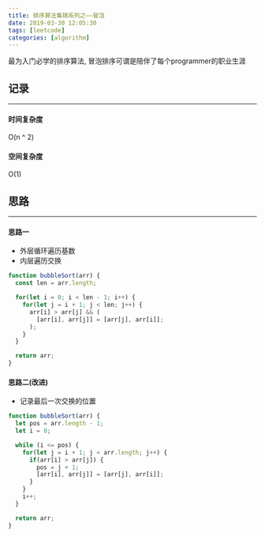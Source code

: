 ```yaml
---
title: 排序算法集锦系列之——冒泡
date: 2019-03-30 12:05:30
tags: [leetcode]
categories: [algorithm]
---
```


最为入门必学的排序算法, 冒泡排序可谓是陪伴了每个programmer的职业生涯


<!-- more -->


## 记录

------

#### 时间复杂度

O(n ^ 2)

#### 空间复杂度

O(1)

## 思路

------

#### 思路一

- 外层循环遍历基数
- 内层遍历交换

```js
function bubbleSort(arr) {
  const len = arr.length;

  for(let i = 0; i < len - 1; i++) {
    for(let j = i + 1; j < len; j++) {
      arr[i] > arr[j] && (
        [arr[i], arr[j]] = [arr[j], arr[i]];
      );
    }
  }

  return arr;
}
```

#### 思路二(改进)

- 记录最后一次交换的位置

```js
function bubbleSort(arr) {
  let pos = arr.length - 1;
  let i = 0;

  while (i <= pos) {
    for(let j = i + 1; j < arr.length; j++) {
      if(arr[i] > arr[j]) {
        pos = j + 1;
        [arr[i], arr[j]] = [arr[j], arr[i]];
      }
    }
    i++;
  }

  return arr;
}
```